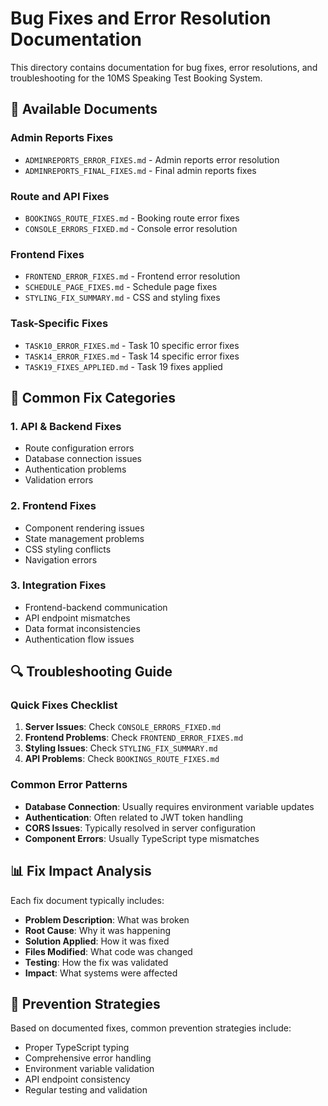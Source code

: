 # Bug Fixes and Error Resolution Documentation

This directory contains documentation for bug fixes, error resolutions, and troubleshooting for the 10MS Speaking Test Booking System.

## 🔧 Available Documents

### Admin Reports Fixes
- `ADMINREPORTS_ERROR_FIXES.md` - Admin reports error resolution
- `ADMINREPORTS_FINAL_FIXES.md` - Final admin reports fixes

### Route and API Fixes
- `BOOKINGS_ROUTE_FIXES.md` - Booking route error fixes
- `CONSOLE_ERRORS_FIXED.md` - Console error resolution

### Frontend Fixes
- `FRONTEND_ERROR_FIXES.md` - Frontend error resolution
- `SCHEDULE_PAGE_FIXES.md` - Schedule page fixes
- `STYLING_FIX_SUMMARY.md` - CSS and styling fixes

### Task-Specific Fixes
- `TASK10_ERROR_FIXES.md` - Task 10 specific error fixes
- `TASK14_ERROR_FIXES.md` - Task 14 specific error fixes
- `TASK19_FIXES_APPLIED.md` - Task 19 fixes applied

## 🐛 Common Fix Categories

### 1. **API & Backend Fixes**
- Route configuration errors
- Database connection issues
- Authentication problems
- Validation errors

### 2. **Frontend Fixes**
- Component rendering issues
- State management problems
- CSS styling conflicts
- Navigation errors

### 3. **Integration Fixes**
- Frontend-backend communication
- API endpoint mismatches
- Data format inconsistencies
- Authentication flow issues

## 🔍 Troubleshooting Guide

### Quick Fixes Checklist
1. **Server Issues**: Check `CONSOLE_ERRORS_FIXED.md`
2. **Frontend Problems**: Check `FRONTEND_ERROR_FIXES.md`
3. **Styling Issues**: Check `STYLING_FIX_SUMMARY.md`
4. **API Problems**: Check `BOOKINGS_ROUTE_FIXES.md`

### Common Error Patterns
- **Database Connection**: Usually requires environment variable updates
- **Authentication**: Often related to JWT token handling
- **CORS Issues**: Typically resolved in server configuration
- **Component Errors**: Usually TypeScript type mismatches

## 📊 Fix Impact Analysis

Each fix document typically includes:
- **Problem Description**: What was broken
- **Root Cause**: Why it was happening
- **Solution Applied**: How it was fixed
- **Files Modified**: What code was changed
- **Testing**: How the fix was validated
- **Impact**: What systems were affected

## 🚀 Prevention Strategies

Based on documented fixes, common prevention strategies include:
- Proper TypeScript typing
- Comprehensive error handling
- Environment variable validation
- API endpoint consistency
- Regular testing and validation